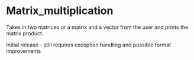 # Matrix_multiplication

Takes in two matrices or a matrix and a vector from the user and prints the matrix product.

Initial release - still requires exception handling and possible format improvements
